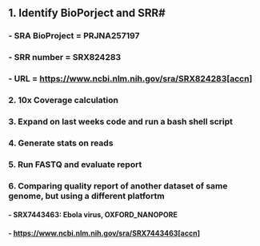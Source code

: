 ## 1. Identify BioPorject and SRR#
### - SRA BioProject = PRJNA257197
### - SRR number = SRX824283
### - URL = https://www.ncbi.nlm.nih.gov/sra/SRX824283[accn]


### 2. 10x Coverage calculation


### 3. Expand on last weeks code and run a bash shell script



### 4. Generate stats on reads



### 5. Run FASTQ and evaluate report


### 6. Comparing quality report of another dataset of same genome, but using a different platfortm 
#### - SRX7443463: Ebola virus, OXFORD_NANOPORE
#### - https://www.ncbi.nlm.nih.gov/sra/SRX7443463[accn] 
